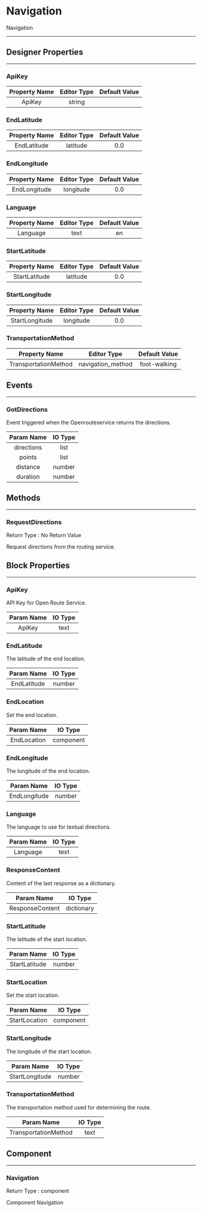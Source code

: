 # Navigation

Navigation

---

## Designer Properties

---

### ApiKey

| Property Name | Editor Type | Default Value |
| :-----------: | :---------: | :-----------: |
|     ApiKey    |    string   |               |

### EndLatitude

| Property Name | Editor Type | Default Value |
| :-----------: | :---------: | :-----------: |
|  EndLatitude  |   latitude  |      0.0      |

### EndLongitude

| Property Name | Editor Type | Default Value |
| :-----------: | :---------: | :-----------: |
|  EndLongitude |  longitude  |      0.0      |

### Language

| Property Name | Editor Type | Default Value |
| :-----------: | :---------: | :-----------: |
|    Language   |     text    |       en      |

### StartLatitude

| Property Name | Editor Type | Default Value |
| :-----------: | :---------: | :-----------: |
| StartLatitude |   latitude  |      0.0      |

### StartLongitude

|  Property Name | Editor Type | Default Value |
| :------------: | :---------: | :-----------: |
| StartLongitude |  longitude  |      0.0      |

### TransportationMethod

|     Property Name    |    Editor Type    | Default Value |
| :------------------: | :---------------: | :-----------: |
| TransportationMethod | navigation_method |  foot-walking |

## Events

---

### GotDirections

<div block-type = "component_event" component-selector = "Navigation" event-selector = "GotDirections" event-params = "directions-points-distance-duration" id = "navigation-gotdirections"></div>

Event triggered when the Openrouteservice returns the directions.

| Param Name | IO Type |
| :--------: | :-----: |
| directions |   list  |
|   points   |   list  |
|  distance  |  number |
|  duration  |  number |

## Methods

---

### RequestDirections

<div block-type = "component_method" component-selector = "Navigation" method-selector = "RequestDirections" method-params = "" return-type = "undefined" id = "navigation-requestdirections"></div>

Return Type : No Return Value

Request directions from the routing service.

## Block Properties

---

### ApiKey

<div block-type = "component_set_get" component-selector = "Navigation" property-selector = "ApiKey" property-type = "set" id = "set-navigation-apikey"></div>

API Key for Open Route Service.

| Param Name | IO Type |
| :--------: | :-----: |
|   ApiKey   |   text  |

### EndLatitude

<div block-type = "component_set_get" component-selector = "Navigation" property-selector = "EndLatitude" property-type = "get" id = "get-navigation-endlatitude"></div>

<div block-type = "component_set_get" component-selector = "Navigation" property-selector = "EndLatitude" property-type = "set" id = "set-navigation-endlatitude"></div>

The latitude of the end location.

|  Param Name | IO Type |
| :---------: | :-----: |
| EndLatitude |  number |

### EndLocation

<div block-type = "component_set_get" component-selector = "Navigation" property-selector = "EndLocation" property-type = "set" id = "set-navigation-endlocation"></div>

Set the end location.

|  Param Name |  IO Type  |
| :---------: | :-------: |
| EndLocation | component |

### EndLongitude

<div block-type = "component_set_get" component-selector = "Navigation" property-selector = "EndLongitude" property-type = "get" id = "get-navigation-endlongitude"></div>

<div block-type = "component_set_get" component-selector = "Navigation" property-selector = "EndLongitude" property-type = "set" id = "set-navigation-endlongitude"></div>

The longitude of the end location.

|  Param Name  | IO Type |
| :----------: | :-----: |
| EndLongitude |  number |

### Language

<div block-type = "component_set_get" component-selector = "Navigation" property-selector = "Language" property-type = "get" id = "get-navigation-language"></div>

<div block-type = "component_set_get" component-selector = "Navigation" property-selector = "Language" property-type = "set" id = "set-navigation-language"></div>

The language to use for textual directions.

| Param Name | IO Type |
| :--------: | :-----: |
|  Language  |   text  |

### ResponseContent

<div block-type = "component_set_get" component-selector = "Navigation" property-selector = "ResponseContent" property-type = "get" id = "get-navigation-responsecontent"></div>

Content of the last response as a dictionary.

|    Param Name   |   IO Type  |
| :-------------: | :--------: |
| ResponseContent | dictionary |

### StartLatitude

<div block-type = "component_set_get" component-selector = "Navigation" property-selector = "StartLatitude" property-type = "get" id = "get-navigation-startlatitude"></div>

<div block-type = "component_set_get" component-selector = "Navigation" property-selector = "StartLatitude" property-type = "set" id = "set-navigation-startlatitude"></div>

The latitude of the start location.

|   Param Name  | IO Type |
| :-----------: | :-----: |
| StartLatitude |  number |

### StartLocation

<div block-type = "component_set_get" component-selector = "Navigation" property-selector = "StartLocation" property-type = "set" id = "set-navigation-startlocation"></div>

Set the start location.

|   Param Name  |  IO Type  |
| :-----------: | :-------: |
| StartLocation | component |

### StartLongitude

<div block-type = "component_set_get" component-selector = "Navigation" property-selector = "StartLongitude" property-type = "get" id = "get-navigation-startlongitude"></div>

<div block-type = "component_set_get" component-selector = "Navigation" property-selector = "StartLongitude" property-type = "set" id = "set-navigation-startlongitude"></div>

The longitude of the start location.

|   Param Name   | IO Type |
| :------------: | :-----: |
| StartLongitude |  number |

### TransportationMethod

<div block-type = "component_set_get" component-selector = "Navigation" property-selector = "TransportationMethod" property-type = "get" id = "get-navigation-transportationmethod"></div>

<div block-type = "component_set_get" component-selector = "Navigation" property-selector = "TransportationMethod" property-type = "set" id = "set-navigation-transportationmethod"></div>

The transportation method used for determining the route.

|      Param Name      | IO Type |
| :------------------: | :-----: |
| TransportationMethod |   text  |

## Component

---

### Navigation

<div block-type = "component_component_block" component-selector = "Navigation" id = "component-navigation"></div>

Return Type : component

Component Navigation

